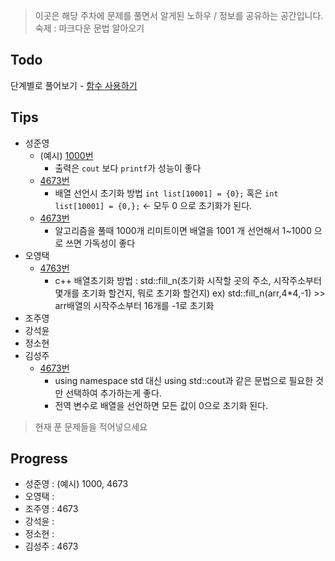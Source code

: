 > 이곳은 해당 주차에 문제를 풀면서 알게된 노하우 / 정보를 공유하는 공간입니다.
> 숙제 : 마크다운 문법 알아오기

## Todo

단계별로 풀어보기 - [함수 사용하기](https://www.acmicpc.net/step/5)

## Tips

- 성준영
    - (예시) [1000번](https://github.com/sungjunyoung/algorithm-study/blob/master/week_1/1000_junyoung.cpp)
        - 출력은 `cout` 보다 `printf`가 성능이 좋다
    - [4673번](https://github.com/sungjunyoung/algorithm-study/blob/master/week_1/4673_junyoung.cpp)
        - 배열 선언시 초기화 방법 `int list[10001] = {0};` 혹은 `int list[10001] = {0,};` <- 모두 0 으로 초기화가 된다.
    - [4673번](https://github.com/sungjunyoung/algorithm-study/blob/master/week_1/4673_junyoung.cpp)
        - 알고리즘을 풀때 1000개 리미트이면 배열을 1001 개 선언해서 1~1000 으로 쓰면 가독성이 좋다
- 오영택
	- [4763번](https://github.com/sungjunyoung/algorithm-study/blob/master/week_1/4763_teki.cpp)
		- c++ 배열초기화 방법 : std::fill_n(초기화 시작할 곳의 주소, 시작주소부터 몇개를 초기화 할건지, 뭐로 초기화 할건지)
		ex) std::fill_n(arr,4*4,-1) >> arr배열의 시작주소부터 16개를 -1로 초기화
- 조주영
- 강석윤
- 정소현
- 김성주
    - [4673번](https://github.com/sungjunyoung/algorithm-study/blob/master/week_1/4673_tjdwn9410.cpp)
        - using namespace std 대신 using std::cout과 같은 문법으로 필요한 것만 선택하여 추가하는게 좋다.
        - 전역 변수로 배열을 선언하면 모든 값이 0으로 초기화 된다.

> 현재 푼 문제들을 적어넣으세요

## Progress

- 성준영 : (예시) 1000, 4673
- 오영택 :
- 조주영 : 4673
- 강석윤 :
- 정소현 :
- 김성주 : 4673
